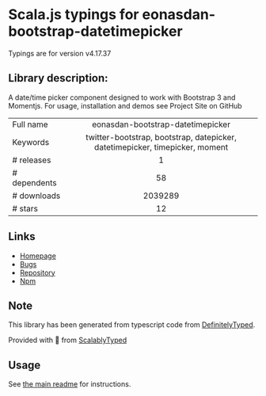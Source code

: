 
# Scala.js typings for eonasdan-bootstrap-datetimepicker

Typings are for version v4.17.37

## Library description:
A date/time picker component designed to work with Bootstrap 3 and Momentjs. For usage, installation and demos see Project Site on GitHub

|                    |                 |
| ------------------ | :-------------: |
| Full name          | eonasdan-bootstrap-datetimepicker |
| Keywords           | twitter-bootstrap, bootstrap, datepicker, datetimepicker, timepicker, moment |
| # releases         | 1 |
| # dependents       | 58 |
| # downloads        | 2039289 |
| # stars            | 12 |

## Links
- [Homepage](http://eonasdan.github.io/bootstrap-datetimepicker/)
- [Bugs](https://github.com/eonasdan/bootstrap-datetimepicker/issues)
- [Repository](https://github.com/eonasdan/bootstrap-datetimepicker)
- [Npm](https://www.npmjs.com/package/eonasdan-bootstrap-datetimepicker)
    


## Note
This library has been generated from typescript code from [DefinitelyTyped](https://definitelytyped.org).

Provided with :purple_heart: from [ScalablyTyped](https://github.com/oyvindberg/ScalablyTyped)

## Usage
See [the main readme](../../readme.md) for instructions.


